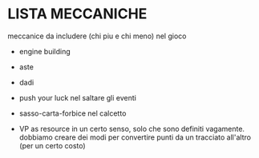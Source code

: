 # LISTA MECCANICHE

meccanice da includere (chi piu e chi meno) nel gioco

- engine building

- aste

- dadi

- push your luck nel saltare gli eventi

- sasso-carta-forbice nel calcetto

- VP as resource in un certo senso, solo che sono definiti vagamente.
 dobbiamo creare dei modi per convertire punti da un tracciato all'altro (per un certo costo)